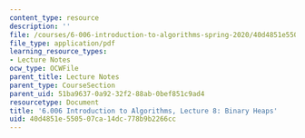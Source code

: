 ```yaml
---
content_type: resource
description: ''
file: /courses/6-006-introduction-to-algorithms-spring-2020/40d4851e550507ca14dc778b9b2266cc_MIT6_006S20_lec8.pdf
file_type: application/pdf
learning_resource_types:
- Lecture Notes
ocw_type: OCWFile
parent_title: Lecture Notes
parent_type: CourseSection
parent_uid: 51ba9637-0a92-32f2-88ab-0bef851c9ad4
resourcetype: Document
title: '6.006 Introduction to Algorithms, Lecture 8: Binary Heaps'
uid: 40d4851e-5505-07ca-14dc-778b9b2266cc
---
```

